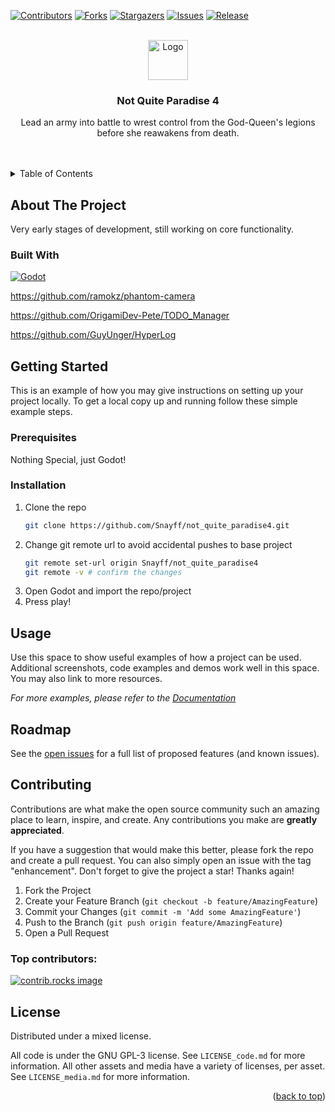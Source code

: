 <!-- readme template provided by xxx -->
<!-- Improved compatibility of back to top link: See: https://github.com/othneildrew/Best-README-Template/pull/73 -->
<a id="readme-top"></a>


<!-- PROJECT SHIELDS -->
<!--
*** I'm using markdown "reference style" links for readability.
*** Reference links are enclosed in brackets [ ] instead of parentheses ( ).
*** See the bottom of this document for the declaration of the reference variables
*** for contributors-url, forks-url, etc. This is an optional, concise syntax you may use.
*** https://www.markdownguide.org/basic-syntax/#reference-style-links
-->

[![Contributors][contributors-shield]][contributors-url]
[![Forks][forks-shield]][forks-url]
[![Stargazers][stars-shield]][stars-url]
[![Issues][issues-shield]][issues-url]
[![Release][release-shield]][release-url]

<!-- PROJECT LOGO -->
<br />
<div align="center">
  <a href="https://github.com/Snayff/not_quite_paradise4">
	<img src="https://github.com/user-attachments/assets/78001617-062e-4c32-87d1-9bca87d89839" alt="Logo" width="64" height="64">
  </a>

<h3 align="center">Not Quite Paradise 4</h3>

  <p align="center">
	Lead an army into battle to wrest control from the God-Queen's legions before she reawakens from death.
	<br />
	<br />
	<br />
	<!--
	<a href="https://github.com/Snayff/not_quite_paradise4"><strong>Explore the docs »</strong></a>
	<br />
	<br />
	<a href="https://github.com/Snayff/not_quite_paradise4">View Demo</a>
	·
	<a href="https://github.com/Snayff/not_quite_paradise4/issues/new?labels=bug&template=bug-report---.md">Report Bug</a>
	·
	<a href="https://github.com/Snayff/not_quite_paradise4/issues/new?labels=enhancement&template=feature-request---.md">Request Feature</a>
	  -->
  </p>
</div>



<!-- TABLE OF CONTENTS -->
<details>
  <summary>Table of Contents</summary>
  <ol>
	<li>
	  <a href="#about-the-project">About The Project</a>
	  <ul>
		<li><a href="#built-with">Built With</a></li>
	  </ul>
	</li>
	<li>
	  <a href="#getting-started">Getting Started</a>
	  <ul>
		<li><a href="#prerequisites">Prerequisites</a></li>
		<li><a href="#installation">Installation</a></li>
	  </ul>
	</li>
	<li><a href="#usage">Usage</a></li>
	<li><a href="#roadmap">Roadmap</a></li>
	<li><a href="#contributing">Contributing</a></li>
	<li><a href="#license">License</a></li>
	<li><a href="#contact">Contact</a></li>
	<li><a href="#acknowledgments">Acknowledgments</a></li>
  </ol>
</details>



<!-- ABOUT THE PROJECT -->
## About The Project

<!-- [![HeadlineScreenshot][headline-screenshot]][headline-screenshot-url] -->



Very early stages of development, still working on core functionality.



### Built With


[![Godot][godot-shield]][godot-url]

https://github.com/ramokz/phantom-camera

https://github.com/OrigamiDev-Pete/TODO_Manager

https://github.com/GuyUnger/HyperLog



<!-- GETTING STARTED -->
## Getting Started

This is an example of how you may give instructions on setting up your project locally.
To get a local copy up and running follow these simple example steps.

### Prerequisites

Nothing Special, just Godot!

### Installation

1. Clone the repo
   ```sh
   git clone https://github.com/Snayff/not_quite_paradise4.git
   ```
2. Change git remote url to avoid accidental pushes to base project
   ```sh
   git remote set-url origin Snayff/not_quite_paradise4
   git remote -v # confirm the changes
   ```
3. Open Godot and import the repo/project
4. Press play!

<!-- USAGE EXAMPLES -->
## Usage

Use this space to show useful examples of how a project can be used. Additional screenshots, code examples and demos work well in this space. You may also link to more resources.

_For more examples, please refer to the [Documentation](https://snayff.github.io/not_quite_paradise4/)_


<!-- ROADMAP -->
## Roadmap

See the [open issues](https://github.com/Snayff/not_quite_paradise4/issues) for a full list of proposed features (and known issues).


<!-- CONTRIBUTING -->
## Contributing

Contributions are what make the open source community such an amazing place to learn, inspire, and create. Any contributions you make are **greatly appreciated**.

If you have a suggestion that would make this better, please fork the repo and create a pull request. You can also simply open an issue with the tag "enhancement".
Don't forget to give the project a star! Thanks again!

1. Fork the Project
2. Create your Feature Branch (`git checkout -b feature/AmazingFeature`)
3. Commit your Changes (`git commit -m 'Add some AmazingFeature'`)
4. Push to the Branch (`git push origin feature/AmazingFeature`)
5. Open a Pull Request


### Top contributors:

<a href="https://github.com/Snayff/not_quite_paradise4/graphs/contributors">
  <img src="https://contrib.rocks/image?repo=Snayff/not_quite_paradise4" alt="contrib.rocks image" />
</a>


<!-- LICENSE -->
## License

Distributed under a mixed license.


All code is under the GNU GPL-3 license. See `LICENSE_code.md` for more information.
All other assets and media have a variety of licenses, per asset. See `LICENSE_media.md` for more information.


<!-- ACKNOWLEDGMENTS -->
<!-- ## Acknowledgments

* []()
* []()
* []()
-->
<p align="right">(<a href="#readme-top">back to top</a>)</p>



<!-- MARKDOWN LINKS & IMAGES -->
<!-- https://www.markdownguide.org/basic-syntax/#reference-style-links -->
[release-shield]: https://img.shields.io/github/v/release/Snayff/godot_combat_template?style=for-the-badge
[release-url]: https://github.com/Snayff/not_quite_paradise4/releases
[contributors-shield]: https://img.shields.io/github/contributors/Snayff/not_quite_paradise4.svg?style=for-the-badge
[contributors-url]: https://github.com/Snayff/not_quite_paradise4/graphs/contributors
[forks-shield]: https://img.shields.io/github/forks/Snayff/not_quite_paradise4.svg?style=for-the-badge
[forks-url]: https://github.com/Snayff/not_quite_paradise4/network/members
[stars-shield]: https://img.shields.io/github/stars/Snayff/not_quite_paradise4.svg?style=for-the-badge
[stars-url]: https://github.com/Snayff/not_quite_paradise4/stargazers
[issues-shield]: https://img.shields.io/github/issues/Snayff/not_quite_paradise4.svg?style=for-the-badge
[issues-url]: https://github.com/Snayff/not_quite_paradise4/issues
[license-shield]: https://img.shields.io/github/license/Snayff/not_quite_paradise4.svg?style=for-the-badge
[license-url]: https://github.com/Snayff/not_quite_paradise4/blob/master/LICENSE.md
[headline-screenshot]: https://github.com/user-attachments/assets/78001617-062e-4c32-87d1-9bca87d89839
[headline-screenshot-url]: https://github.com/user-attachments/assets/78001617-062e-4c32-87d1-9bca87d89839
[godot-shield]: https://img.shields.io/badge/Godot-white?style=for-the-badge&logo=godotengine&logoColor=%23478CBF
[godot-url]: https://godotengine.org/
